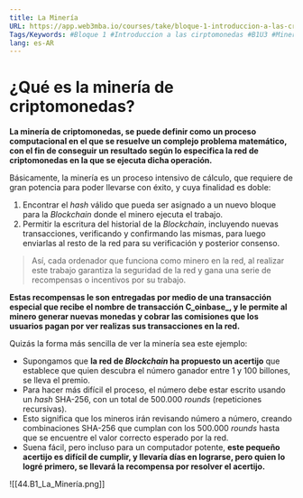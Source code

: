 ```yaml
---
title: La Minería
URL: https://app.web3mba.io/courses/take/bloque-1-introduccion-a-las-criptomonedas/texts/35679182-u3-1-la-mineria
Tags/Keywords: #Bloque 1 #Introduccion a las cirptomonedas #B1U3 #Minería de criptomonedas #Minería #criptomonedas
lang: es-AR
---
```

# ¿Qué es la minería de criptomonedas?
**La minería de criptomonedas, se puede definir como un proceso computacional en el que se resuelve un complejo problema matemático, con el fin de conseguir un resultado según lo especifica la red de criptomonedas en la que se ejecuta dicha operación.**

Básicamente, la minería es un proceso intensivo de cálculo, que requiere de gran potencia para poder llevarse con éxito, y cuya finalidad es doble:
1.  Encontrar el _hash_ válido que pueda ser asignado a un nuevo bloque para la _Blockchain_ donde el minero ejecuta el trabajo.
2.  Permitir la escritura del historial de la _Blockchain_, incluyendo nuevas transacciones, verificando y confirmando las mismas, para luego enviarlas al resto de la red para su verificación y posterior consenso.

>Así, cada ordenador que funciona como minero en la red, al realizar este trabajo garantiza la seguridad de la red y gana una serie de recompensas o incentivos por su trabajo.

**Estas recompensas le son entregadas por medio de una transacción especial que recibe el nombre de transacción C_oinbase_, y le permite al minero generar nuevas monedas y cobrar las comisiones que los usuarios pagan por ver realizas sus transacciones en la red.** 

Quizás la forma más sencilla de ver la minería sea este ejemplo:
- Supongamos que **la red de _Blockchain_ ha propuesto un acertijo** que establece que quien descubra el número ganador entre 1 y 100 billones, se lleva el premio.
- Para hacer más difícil el proceso, el número debe estar escrito usando un _hash_ SHA-256, con un total de 500.000 _rounds_ (repeticiones recursivas).
- Esto significa que los mineros irán revisando número a número, creando combinaciones SHA-256 que cumplan con los 500.000 _rounds_ hasta que se encuentre el valor correcto esperado por la red.
- Suena fácil, pero incluso para un computador potente, **este pequeño acertijo es difícil de cumplir, y llevaría días en lograrse, pero quien lo logré primero, se llevará la recompensa por resolver el acertijo.**

![[44.B1_La_Minería.png]]